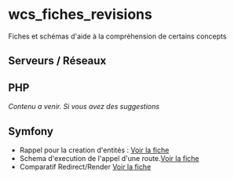 # wcs_fiches_revisions

Fiches et schémas d'aide à la compréhension de certains concepts

## Serveurs / Réseaux

## PHP
*Contenu a venir. Si vous avez des suggestions*

## Symfony

- Rappel pour la creation d'entités : [Voir la fiche](https://github.com/AurelienBarbier/wcs_fiches_revisions/blob/master/DoctrineRelations.pdf)
- Schema d'execution de l'appel d'une route.[Voir la fiche](https://github.com/AurelienBarbier/wcs_fiches_revisions/blob/master/routes.pdf)
- Comparatif Redirect/Render [Voir la fiche](https://github.com/AurelienBarbier/wcs_fiches_revisions/blob/master/redirect-vs-render.pdf)

